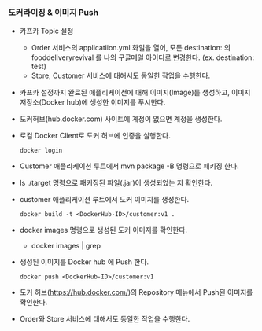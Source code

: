 ### 도커라이징 & 이미지 Push

- 카프카 Topic 설정
  - Order 서비스의 applicatiion.yml 화일을 열어, 모든 destination: 의 fooddeliveryrevival 를 나의 구글메일 아이디로 변경한다. (ex. destination: test) 
  - Store, Customer 서비스에 대해서도 동일한 작업을 수행한다.

- 카프카 설정까지 완료된 애플리케이션에 대해 이미지(Image)를 생성하고, 이미지 저장소(Docker hub)에 생성한 이미지를 푸시한다. 

- 도커허브(hub.docker.com) 사이트에 계정이 없으면 계정을 생성한다. 
- 로컬 Docker Client로 도커 허브에 인증을 실행한다. 

  `
  docker login
  `

- Customer 애플리케이션 루트에서 mvn package -B 명령으로 패키징 한다.
- ls ./target 명령으로 패키징된 파일(.jar)이 생성되었는 지 확인한다.

- customer 애플리케이션 루트에서 도커 이미지를 생성한다.

  `
  docker build -t <DockerHub-ID>/customer:v1 .
  ` 

- docker images 명령으로 생성된 도커 이미지를 확인한다.
  - docker images | grep <DockerHub UserID>

- 생성된 이미지를 Docker hub 에 Push 한다.

  `
  docker push <DockerHub-ID>/customer:v1
  `

- 도커 허브(https://hub.docker.com/)의 Repository 메뉴에서 Push된 이미지를 확인한다.

- Order와 Store 서비스에 대해서도 동일한 작업을 수행한다.